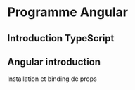 # Programme Angular

## Introduction TypeScript

## Angular introduction

Installation et binding de props